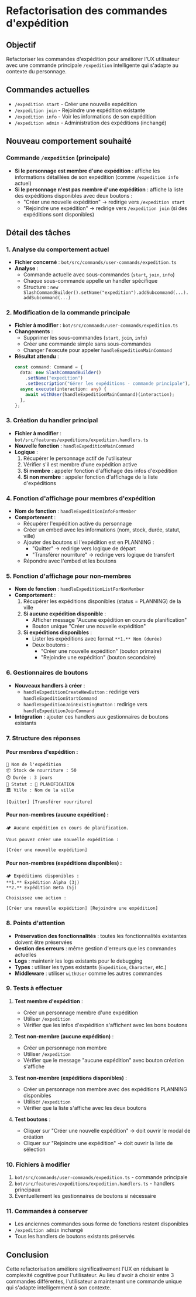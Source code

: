 # Refactorisation des commandes d'expédition

## Objectif
Refactoriser les commandes d'expédition pour améliorer l'UX utilisateur avec une commande principale `/expedition` intelligente qui s'adapte au contexte du personnage.

## Commandes actuelles
- `/expedition start` - Créer une nouvelle expédition
- `/expedition join` - Rejoindre une expédition existante
- `/expedition info` - Voir les informations de son expédition
- `/expedition admin` - Administration des expéditions (inchangé)

## Nouveau comportement souhaité
### Commande `/expedition` (principale)
- **Si le personnage est membre d'une expédition** : affiche les informations détaillées de son expédition (comme `/expedition info` actuel)
- **Si le personnage n'est pas membre d'une expédition** : affiche la liste des expéditions disponibles avec deux boutons :
  - "Créer une nouvelle expédition" → redirige vers `/expedition start`
  - "Rejoindre une expédition" → redirige vers `/expedition join` (si des expéditions sont disponibles)

## Détail des tâches

### 1. Analyse du comportement actuel
- **Fichier concerné** : `bot/src/commands/user-commands/expedition.ts`
- **Analyse** :
  - Commande actuelle avec sous-commandes (`start`, `join`, `info`)
  - Chaque sous-commande appelle un handler spécifique
  - Structure : `new SlashCommandBuilder().setName("expedition").addSubcommand(...).addSubcommand(...)`

### 2. Modification de la commande principale
- **Fichier à modifier** : `bot/src/commands/user-commands/expedition.ts`
- **Changements** :
  - Supprimer les sous-commandes (`start`, `join`, `info`)
  - Créer une commande simple sans sous-commandes
  - Changer l'execute pour appeler `handleExpeditionMainCommand`
- **Résultat attendu** :
  ```typescript
  const command: Command = {
    data: new SlashCommandBuilder()
      .setName("expedition")
      .setDescription("Gérer les expéditions - commande principale"),
    async execute(interaction: any) {
      await withUser(handleExpeditionMainCommand)(interaction);
    },
  };
  ```

### 3. Création du handler principal
- **Fichier à modifier** : `bot/src/features/expeditions/expedition.handlers.ts`
- **Nouvelle fonction** : `handleExpeditionMainCommand`
- **Logique** :
  1. Récupérer le personnage actif de l'utilisateur
  2. Vérifier s'il est membre d'une expédition active
  3. **Si membre** : appeler fonction d'affichage des infos d'expédition
  4. **Si non membre** : appeler fonction d'affichage de la liste d'expéditions

### 4. Fonction d'affichage pour membres d'expédition
- **Nom de fonction** : `handleExpeditionInfoForMember`
- **Comportement** :
  - Récupérer l'expédition active du personnage
  - Créer un embed avec les informations (nom, stock, durée, statut, ville)
  - Ajouter des boutons si l'expédition est en PLANNING :
    - "Quitter" → redirige vers logique de départ
    - "Transférer nourriture" → redirige vers logique de transfert
  - Répondre avec l'embed et les boutons

### 5. Fonction d'affichage pour non-membres
- **Nom de fonction** : `handleExpeditionListForNonMember`
- **Comportement** :
  1. Récupérer les expéditions disponibles (status = PLANNING) de la ville
  2. **Si aucune expédition disponible** :
     - Afficher message "Aucune expédition en cours de planification"
     - Bouton unique "Créer une nouvelle expédition"
  3. **Si expéditions disponibles** :
     - Lister les expéditions avec format `**1.** Nom (durée)`
     - Deux boutons :
       - "Créer une nouvelle expédition" (bouton primaire)
       - "Rejoindre une expédition" (bouton secondaire)

### 6. Gestionnaires de boutons
- **Nouveaux handlers à créer** :
  - `handleExpeditionCreateNewButton` : redirige vers `handleExpeditionStartCommand`
  - `handleExpeditionJoinExistingButton` : redirige vers `handleExpeditionJoinCommand`
- **Intégration** : ajouter ces handlers aux gestionnaires de boutons existants

### 7. Structure des réponses

#### Pour membres d'expédition :
```
🚀 Nom de l'expédition
📦 Stock de nourriture : 50
⏱️ Durée : 3 jours
📍 Statut : 🔄 PLANIFICATION
🏛️ Ville : Nom de la ville

[Quitter] [Transférer nourriture]
```

#### Pour non-membres (aucune expédition) :
```
🏕️ Aucune expédition en cours de planification.

Vous pouvez créer une nouvelle expédition :

[Créer une nouvelle expédition]
```

#### Pour non-membres (expéditions disponibles) :
```
🏕️ Expéditions disponibles :
**1.** Expédition Alpha (3j)
**2.** Expédition Beta (5j)

Choisissez une action :

[Créer une nouvelle expédition] [Rejoindre une expédition]
```

### 8. Points d'attention
- **Préservation des fonctionnalités** : toutes les fonctionnalités existantes doivent être préservées
- **Gestion des erreurs** : même gestion d'erreurs que les commandes actuelles
- **Logs** : maintenir les logs existants pour le debugging
- **Types** : utiliser les types existants (`Expedition`, `Character`, etc.)
- **Middleware** : utiliser `withUser` comme les autres commandes

### 9. Tests à effectuer
1. **Test membre d'expédition** :
   - Créer un personnage membre d'une expédition
   - Utiliser `/expedition`
   - Vérifier que les infos d'expédition s'affichent avec les bons boutons

2. **Test non-membre (aucune expédition)** :
   - Créer un personnage non membre
   - Utiliser `/expedition`
   - Vérifier que le message "aucune expédition" avec bouton création s'affiche

3. **Test non-membre (expéditions disponibles)** :
   - Créer un personnage non membre avec des expéditions PLANNING disponibles
   - Utiliser `/expedition`
   - Vérifier que la liste s'affiche avec les deux boutons

4. **Test boutons** :
   - Cliquer sur "Créer une nouvelle expédition" → doit ouvrir le modal de création
   - Cliquer sur "Rejoindre une expédition" → doit ouvrir la liste de sélection

### 10. Fichiers à modifier
1. `bot/src/commands/user-commands/expedition.ts` - commande principale
2. `bot/src/features/expeditions/expedition.handlers.ts` - handlers principaux
3. Éventuellement les gestionnaires de boutons si nécessaire

### 11. Commandes à conserver
- Les anciennes commandes sous forme de fonctions restent disponibles
- `/expedition admin` inchangé
- Tous les handlers de boutons existants préservés

## Conclusion
Cette refactorisation améliore significativement l'UX en réduisant la complexité cognitive pour l'utilisateur. Au lieu d'avoir à choisir entre 3 commandes différentes, l'utilisateur a maintenant une commande unique qui s'adapte intelligemment à son contexte.
